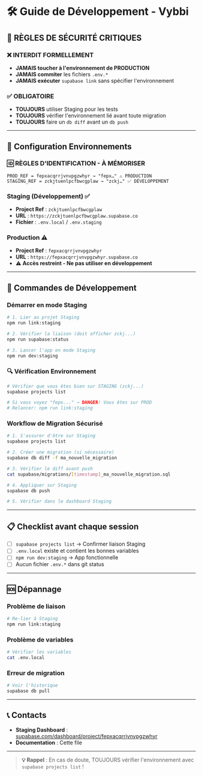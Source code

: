 # 🛠️ Guide de Développement - Vybbi

## 🚨 **RÈGLES DE SÉCURITÉ CRITIQUES**

### ❌ **INTERDIT FORMELLEMENT**

- **JAMAIS toucher à l'environnement de PRODUCTION**
- **JAMAIS commiter** les fichiers `.env.*`
- **JAMAIS exécuter** `supabase link` sans spécifier l'environnement

### ✅ **OBLIGATOIRE**

- **TOUJOURS** utiliser Staging pour les tests
- **TOUJOURS** vérifier l'environnement lié avant toute migration
- **TOUJOURS** faire un `db diff` avant un `db push`

---

## 🔧 **Configuration Environnements**

### 🆔 **RÈGLES D'IDENTIFICATION - À MÉMORISER**

```
PROD_REF = fepxacqrrjvnvpgzwhyr → "fepx…" ⚠️ PRODUCTION
STAGING_REF = zckjtuenlpcfbwcgplaw → "zckj…" ✅ DÉVELOPPEMENT
```

### **Staging (Développement)** ✅

- **Project Ref** : `zckjtuenlpcfbwcgplaw`
- **URL** : `https://zckjtuenlpcfbwcgplaw.supabase.co`
- **Fichier** : `.env.local` / `.env.staging`

### **Production** ⚠️

- **Project Ref** : `fepxacqrrjvnvpgzwhyr`
- **URL** : `https://fepxacqrrjvnvpgzwhyr.supabase.co`
- ⚠️ **Accès restreint - Ne pas utiliser en développement**

---

## 🚀 **Commandes de Développement**

### **Démarrer en mode Staging**

```bash
# 1. Lier au projet Staging
npm run link:staging

# 2. Vérifier la liaison (doit afficher zckj...)
npm run supabase:status

# 3. Lancer l'app en mode Staging
npm run dev:staging
```

### **🔍 Vérification Environnement**

```bash
# Vérifier que vous êtes bien sur STAGING (zckj...)
supabase projects list

# Si vous voyez "fepx..." → DANGER! Vous êtes sur PROD
# Relancer: npm run link:staging
```

### **Workflow de Migration Sécurisé**

```bash
# 1. S'assurer d'être sur Staging
supabase projects list

# 2. Créer une migration (si nécessaire)
supabase db diff -f ma_nouvelle_migration

# 3. Vérifier le diff avant push
cat supabase/migrations/[timestamp]_ma_nouvelle_migration.sql

# 4. Appliquer sur Staging
supabase db push

# 5. Vérifier dans le dashboard Staging
```

---

## 📋 **Checklist avant chaque session**

- [ ] `supabase projects list` → Confirmer liaison Staging
- [ ] `.env.local` existe et contient les bonnes variables
- [ ] `npm run dev:staging` → App fonctionnelle
- [ ] Aucun fichier `.env.*` dans git status

---

## 🆘 **Dépannage**

### Problème de liaison

```bash
# Re-lier à Staging
npm run link:staging
```

### Problème de variables

```bash
# Vérifier les variables
cat .env.local
```

### Erreur de migration

```bash
# Voir l'historique
supabase db pull
```

---

## 📞 **Contacts**

- **Staging Dashboard** : [supabase.com/dashboard/project/fepxacqrrjvnvpgzwhyr](https://supabase.com/dashboard/project/fepxacqrrjvnvpgzwhyr)
- **Documentation** : Cette file

---

> **💡 Rappel** : En cas de doute, TOUJOURS vérifier l'environnement avec `supabase projects list` !
